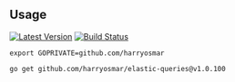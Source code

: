 ## Usage

[![Latest Version](https://img.shields.io/github/release/harryosmar/elastic-queries.svg?style=flat-square)](https://github.com/harryosmar/elastic-queries/releases) [![Build Status](https://github.com/harryosmar/elastic-queries/actions/workflows/go-test.yml/badge.svg)](https://github.com/harryosmar/elastic-queries/actions/workflows/go-test.yml)

```shell
export GOPRIVATE=github.com/harryosmar

go get github.com/harryosmar/elastic-queries@v1.0.100
```